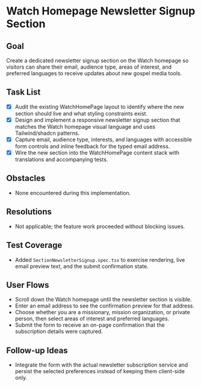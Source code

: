 # Watch Homepage Newsletter Signup Section

## Goal
Create a dedicated newsletter signup section on the Watch homepage so visitors can share their email, audience type, areas of interest, and preferred languages to receive updates about new gospel media tools.

## Task List
- [x] Audit the existing WatchHomePage layout to identify where the new section should live and what styling constraints exist.
- [x] Design and implement a responsive newsletter signup section that matches the Watch homepage visual language and uses Tailwind/shadcn patterns.
- [x] Capture email, audience type, interests, and languages with accessible form controls and inline feedback for the typed email address.
- [x] Wire the new section into the WatchHomePage content stack with translations and accompanying tests.

## Obstacles
- None encountered during this implementation.

## Resolutions
- Not applicable; the feature work proceeded without blocking issues.

## Test Coverage
- Added `SectionNewsletterSignup.spec.tsx` to exercise rendering, live email preview text, and the submit confirmation state.

## User Flows
- Scroll down the Watch homepage until the newsletter section is visible.
- Enter an email address to see the confirmation preview for that address.
- Choose whether you are a missionary, mission organization, or private person, then select areas of interest and preferred languages.
- Submit the form to receive an on-page confirmation that the subscription details were captured.

## Follow-up Ideas
- Integrate the form with the actual newsletter subscription service and persist the selected preferences instead of keeping them client-side only.
